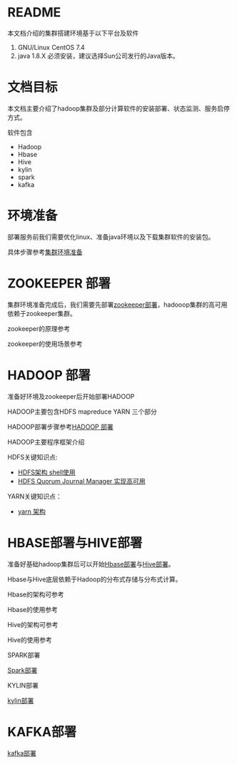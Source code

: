 # README


本文档介绍的集群搭建环境基于以下平台及软件

1. GNU/Linux  CentOS 7.4
2. java 1.8.X 必须安装，建议选择Sun公司发行的Java版本。

# 文档目标

本文档主要介绍了hadoop集群及部分计算软件的安装部署、状态监测、服务启停方式。

软件包含

- Hadoop 
- Hbase
- Hive
- kylin
- spark
- kafka

# 环境准备

部署服务前我们需要优化linux、准备java环境以及下载集群软件的安装包。

具体步骤参考[集群环境准备]()

# ZOOKEEPER 部署

集群环境准备完成后，我们需要先部署[zookeeper部署]()，hadooop集群的高可用依赖于zookeeper集群。

zookeeper的原理参考

zookeeper的使用场景参考

# HADOOP 部署

准备好环境及zookeeper后开始部署HADOOP

HADOOP主要包含HDFS mapreduce YARN 三个部分

HADOOP部署步骤参考[HADOOP 部署]()

HADOOP主要程序框架介绍 

HDFS关键知识点:

- [HDFS架构 shell使用]()
- [HDFS Quorum Journal Manager 实现高可用]()

YARN关键知识点：

- [yarn 架构]()

# HBASE部署与HIVE部署

准备好基础hadoop集群后可以开始[Hbase部署]()与[Hive部署]()。

Hbase与Hive底层依赖于Hadoop的分布式存储与分布式计算。

Hbase的架构可参考

Hbase的使用参考

Hive的架构可参考

Hive的使用参考

SPARK部署

[Spark部署]()

KYLIN部署

[kylin部署]()

# KAFKA部署

[kafka部署]()
